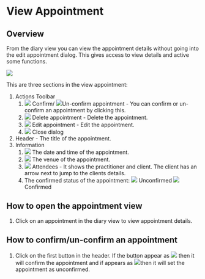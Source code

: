 # View Appointment

## Overview

From the diary view you can view the appointment details without going into the edit appointment dialog. This gives access to view details and active some functions.

![](../../.gitbook/assets/screenshot-2020-06-08-at-00.59.42.png)

This are three sections in the view appointment:

1. Actions Toolbar
   1.  ![](../../.gitbook/assets/check-square.svg) Confirm/ ![](../../.gitbook/assets/square.svg)Un-confirm appointment - You can confirm or un-confirm an appointment by clicking this.
   2. ![](../../.gitbook/assets/trash.svg) Delete appointment - Delete the appointment.
   3. ![](../../.gitbook/assets/pen.svg) Edit appointment - Edit the appointment.
   4. ![](../../.gitbook/assets/times.svg) Close dialog
2. Header - The title of the appointment. 
3. Information
   1. ![](../../.gitbook/assets/clock.svg) The date and time of the appointment.
   2. ![](../../.gitbook/assets/map-marked-alt.svg) The venue of the appointment.
   3. ![](../../.gitbook/assets/users.svg) Attendees - It shows the practitioner and client. The client has an arrow next to jump to the clients details.
   4. The confirmed status of the appointment: ![](../../.gitbook/assets/square.svg) Unconfirmed ![](../../.gitbook/assets/check-square.svg) Confirmed

## How to open the appointment view

1. Click on an appointment in the diary view to view appointment details.

## How to confirm/un-confirm an appointment

1. Click on the first button in the header. If the button appear as ![](../../.gitbook/assets/check-square.svg) then it will confirm the appointment and if appears as ![](../../.gitbook/assets/square.svg)then it will set the appointment as unconfirmed.



